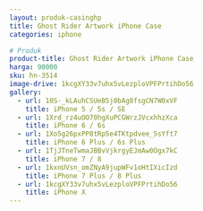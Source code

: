 ```yaml
---
layout: produk-casinghp
title: Ghost Rider Artwork iPhone Case
categories: iphone

# Produk
product-title: Ghost Rider Artwork iPhone Case
harga: 90000
sku: hn-3514
image-drive: 1kcgXY33v7uhx5vLezploVPFPrtihDo56
gallery:
  - url: 10S-_kLAuhCSUeB5j0bAg8fsgCN7W0xVF
    title: iPhone 5 / 5s / SE
  - url: 1Xrd_rz4uOO70hgXuPCGWrzJVcxhhzXca
    title: iPhone 6 / 6s
  - url: 1Xo5g26pxPP8tRp5e4TKtpdvee_5sYft7
    title: iPhone 6 Plus / 6s Plus
  - url: 1TjJTneTwmaJBBvVjkrgyEJmAw0Ogx7kC
    title: iPhone 7 / 8
  - url: 1kxnUVsn_omZNyA9jupWFv1oHtIXicIzd
    title: iPhone 7 Plus / 8 Plus
  - url: 1kcgXY33v7uhx5vLezploVPFPrtihDo56
    title: iPhone X
---
```

